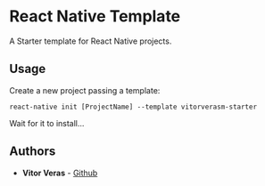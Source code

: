 # React Native Template
A Starter template for React Native projects.

## Usage
 Create a new project passing a template:
 ```
 react-native init [ProjectName] --template vitorverasm-starter
 ```
 Wait for it to install...

## Authors
 * **Vitor Veras** - [Github](https://github.com/vitorverasm)
